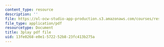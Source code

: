 ```yaml
---
content_type: resource
description: ''
file: https://ol-ocw-studio-app-production.s3.amazonaws.com/courses/res-6-012-introduction-to-probability-spring-2018/13fe0268e0e1572252b823fc413b275a_NRnAuKxx6XA.pdf
file_type: application/pdf
resourcetype: Document
title: 3play pdf file
uid: 13fe0268-e0e1-5722-52b8-23fc413b275a
---
```

